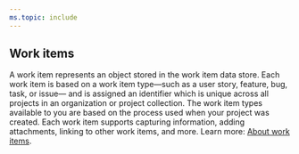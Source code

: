```yaml
---
ms.topic: include
---
```


## Work items

A work item represents an object stored in the work item data store. Each work item is based on a work item type&mdash;such as a user story, feature, bug, task, or issue&mdash; and is assigned an identifier which is unique across all projects in an organization or project collection. The work item types available to you are based on the process used when your project was created. Each work item supports capturing information, adding attachments, linking to other work items, and more. Learn more: [About work items](/azure/devops/boards/work-items/about-work-items).
